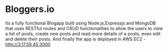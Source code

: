 # Bloggers.io
Its a fully functional Blogapp built using Node.js,Expressjs and MongoDB that uses RESTful routes and CRUD functionalities to allow the users to view a list of posts, create new posts and read more details of a posts, even edit and delete their posts.
And finally the app is deployed in AWS EC2 - http://3.17.59.45:3000
